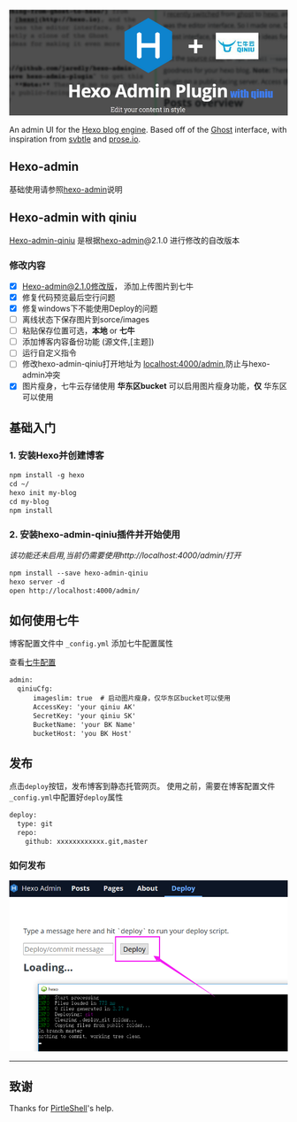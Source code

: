 ![logo](docs/logo.png?raw=true)

An admin UI for the [Hexo blog engine](http://hexo.io). Based off of the [Ghost](http://ghost.org) interface, with inspiration from [svbtle](http://svbtle.com) and [prose.io](http://prose.io).

## Hexo-admin

基础使用请参照[hexo-admin](https://github.com/jaredly/hexo-admin)说明

## Hexo-admin with qiniu

[Hexo-admin-qiniu](https://github.com/xbotao/hexo-admin-qiniu) 是根据[hexo-admin](https://github.com/jaredly/hexo-admin)@2.1.0 进行修改的自改版本

### 修改内容
  - [x] Hexo-admin@2.1.0修改版， 添加上传图片到七牛
  - [x] 修复代码预览最后空行问题
  - [x] 修复windows下不能使用Deploy的问题
  - [ ] 离线状态下保存图片到sorce/images
  - [ ] 粘贴保存位置可选，**本地** or **七牛**
  - [ ] 添加博客内容备份功能 (源文件,[主题])
  - [ ] 运行自定义指令
  - [ ] 修改hexo-admin-qiniu打开地址为 [localhost:4000/admin](http://localhost:4000/admin),防止与hexo-admin冲突
  - [x] 图片瘦身，七牛云存储使用 **华东区bucket** 可以启用图片瘦身功能，**仅** 华东区可以使用

## 基础入门

### 1. 安装Hexo并创建博客

```
npm install -g hexo
cd ~/
hexo init my-blog
cd my-blog
npm install
```

### 2. 安装**hexo-admin-qiniu**插件并开始使用

*该功能还未启用,当前仍需要使用http://localhost:4000/admin/打开*

```
npm install --save hexo-admin-qiniu
hexo server -d
open http://localhost:4000/admin/
```

## 如何使用七牛

博客配置文件中 `_config.yml` 添加七牛配置属性

查看[七牛配置](docs/how-to-use-qiniu.md)

```
admin:
  qiniuCfg:
      imageslim: true  # 启动图片瘦身，仅华东区bucket可以使用
      AccessKey: 'your qiniu AK'
      SecretKey: 'your qiniu SK'
      BucketName: 'your BK Name'
      bucketHost: 'you BK Host'
```

## 发布

点击`deploy`按钮，发布博客到静态托管网页。
使用之前，需要在博客配置文件`_config.yml`中配置好`deploy`属性

```
deploy:
  type: git
  repo:
    github: xxxxxxxxxxxx.git,master
```
### 如何发布

![](docs/xyrqgzm3428lrzrohsr7fovahh.png)

---
## 致谢

Thanks for [PirtleShell](https://github.com/PirtleShell)'s help.



